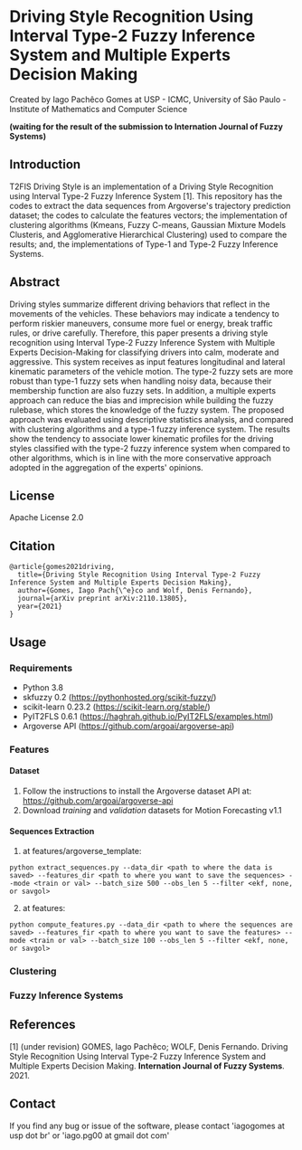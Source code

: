 # Driving Style Recognition Using Interval Type-2 Fuzzy Inference System and Multiple Experts Decision Making

Created by Iago Pachêco Gomes at USP - ICMC, University of São Paulo - Institute of Mathematics and Computer Science

**(waiting for the result of the submission to Internation Journal of Fuzzy Systems)**

## Introduction

T2FIS Driving Style is an implementation of a Driving Style Recognition using Interval Type-2 Fuzzy Inference System [1]. This repository has the codes to extract the data sequences from Argoverse's trajectory prediction dataset; the codes to calculate the features vectors; the implementation of clustering algorithms (Kmeans, Fuzzy C-means, Gaussian Mixture Models Clusteris, and Agglomerative Hierarchical Clustering) used to compare the results; and, the implementations of Type-1 and Type-2 Fuzzy Inference Systems.

## Abstract

Driving styles summarize different driving behaviors that reflect in the movements of the vehicles. These behaviors may indicate a tendency to perform riskier maneuvers, consume more fuel or energy, break traffic rules, or drive carefully. Therefore, this paper presents a driving style recognition using Interval Type-2 Fuzzy Inference System with Multiple Experts Decision-Making for classifying drivers into calm, moderate and aggressive. This system receives as input features longitudinal and lateral kinematic parameters of the vehicle motion. The type-2 fuzzy sets are more robust than type-1 fuzzy sets when handling noisy data, because their membership function are also fuzzy sets. In addition, a multiple experts approach can reduce the bias and imprecision while building the fuzzy rulebase, which stores the knowledge of the fuzzy system. The proposed approach was evaluated using descriptive statistics analysis, and compared with clustering algorithms and a type-1 fuzzy inference system. The results show the tendency to associate lower kinematic profiles for the driving styles classified with the type-2 fuzzy inference system when compared to other algorithms, which is in line with the more conservative approach adopted in the aggregation of the experts' opinions.

## License

Apache License 2.0

## Citation
``` 
@article{gomes2021driving,
  title={Driving Style Recognition Using Interval Type-2 Fuzzy Inference System and Multiple Experts Decision Making},
  author={Gomes, Iago Pach{\^e}co and Wolf, Denis Fernando},
  journal={arXiv preprint arXiv:2110.13805},
  year={2021}
}
```
## Usage

### Requirements

- Python 3.8
- skfuzzy 0.2 (https://pythonhosted.org/scikit-fuzzy/)
- scikit-learn 0.23.2 (https://scikit-learn.org/stable/)
- PyIT2FLS 0.6.1 (https://haghrah.github.io/PyIT2FLS/examples.html)
- Argoverse API (https://github.com/argoai/argoverse-api)

### Features
#### Dataset
1) Follow the instructions to install the Argoverse dataset API at: https://github.com/argoai/argoverse-api
2) Download *training* and *validation* datasets for Motion Forecasting v1.1

#### Sequences Extraction 

1) at features/argoverse_template:

  ```
  python extract_sequences.py --data_dir <path to where the data is saved> --features_dir <path to where you want to save the sequences> --mode <train or val> --batch_size 500 --obs_len 5 --filter <ekf, none, or savgol>
  ```
  
2) at features:

  ```
  python compute_features.py --data_dir <path to where the sequences are saved> --features_fir <path to where you want to save the features> --mode <train or val> --batch_size 100 --obs_len 5 --filter <ekf, none, or savgol>
  ```
### Clustering

### Fuzzy Inference Systems

## References

[1] (under revision) GOMES, Iago Pachêco; WOLF, Denis Fernando. Driving Style Recognition Using Interval Type-2 Fuzzy Inference System and Multiple Experts Decision Making. **Internation Journal of Fuzzy Systems**. 2021.



## Contact

If you find any bug or issue of the software, please contact 'iagogomes at usp dot br' or 'iago.pg00 at gmail dot com'
